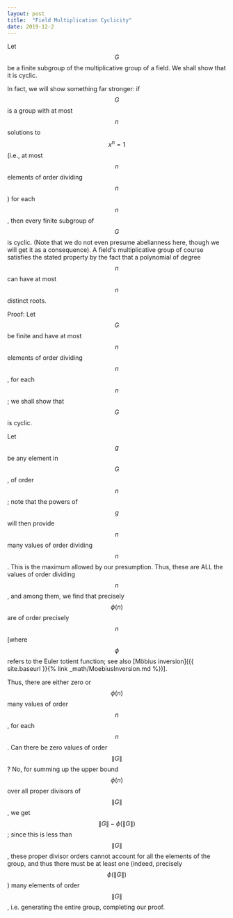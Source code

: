 ```yaml
---
layout: post
title:  "Field Multiplication Cyclicity"
date: 2019-12-2
---
```

Let $$G$$ be a finite subgroup of the multiplicative group of a field. We shall show that it is cyclic.

In fact, we will show something far stronger: if $$G$$ is a group with at most $$n$$ solutions to $$x^n = 1$$ (i.e., at most $$n$$ elements of order dividing $$n$$) for each $$n$$, then every finite subgroup of $$G$$ is cyclic. (Note that we do not even presume abelianness here, though we will get it as a consequence). A field's multiplicative group of course satisfies the stated property by the fact that a polynomial of degree $$n$$ can have at most $$n$$ distinct roots.

Proof: Let $$G$$ be finite and have at most $$n$$ elements of order dividing $$n$$, for each $$n$$; we shall show that $$G$$ is cyclic.

Let $$g$$ be any element in $$G$$, of order $$n$$; note that the powers of $$g$$ will then provide $$n$$ many values of order dividing $$n$$. This is the maximum allowed by our presumption. Thus, these are ALL the values of order dividing $$n$$, and among them, we find that precisely $$\phi(n)$$ are of order precisely $$n$$ [where $$\phi$$ refers to the Euler totient function; see also [Möbius inversion]({{ site.baseurl }}{% link _math/MoebiusInversion.md %})].

Thus, there are either zero or $$\phi(n)$$ many values of order $$n$$, for each $$n$$. Can there be zero values of order $$\|G\|$$? No, for summing up the upper bound $$\phi(n)$$ over all proper divisors of $$\|G\|$$, we get $$\|G\| - \phi(\|G\|)$$; since this is less than $$\|G\|$$, these proper divisor orders cannot account for all the elements of the group, and thus there must be at least one (indeed, precisely $$\phi(\|G\|)$$) many elements of order $$\|G\|$$, i.e. generating the entire group, completing our proof.